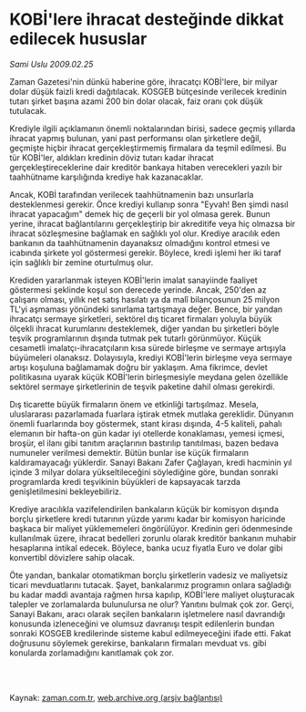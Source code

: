 # KOBİ'lere ihracat desteğinde dikkat edilecek hususlar

*Sami Uslu 2009.02.25*

<td class="columnist-detail">
<p>Zaman Gazetesi'nin dünkü haberine göre, ihracatçı KOBİ'lere, bir milyar dolar düşük faizli kredi dağıtılacak. KOSGEB bütçesinde verilecek kredinin tutarı şirket başına azami 200 bin dolar olacak, faiz oranı çok düşük tutulacak.</p>
<p>
<div id="haberMetinDiv">
<p> Krediyle ilgili açıklamanın önemli noktalarından birisi, sadece geçmiş yıllarda ihracat yapmış bulunan, yani past performansı olan şirketlere değil, geçmişte hiçbir ihracat gerçekleştirmemiş firmalara da teşmil edilmesi. Bu tür KOBİ'ler, aldıkları kredinin döviz tutarı kadar ihracat gerçekleştireceklerine dair kreditör bankaya hitaben verecekleri yazılı bir taahhütname karşılığında krediye hak kazanacaklar. 
<p> Ancak, KOBİ tarafından verilecek taahhütnamenin bazı unsurlarla desteklenmesi gerekir. Önce krediyi kullanıp sonra "Eyvah! Ben şimdi nasıl ihracat yapacağım" demek hiç de geçerli bir yol olmasa gerek. Bunun yerine, ihracat bağlantılarını gerçekleştirip bir akreditife veya hiç olmazsa bir ihracat sözleşmesine bağlamak en sağlıklı yol olur. Krediye aracılık eden bankanın da taahhütnamenin dayanaksız olmadığını kontrol etmesi ve icabında şirkete yol göstermesi gerekir. Böylece, kredi işlemi her iki taraf için sağlıklı bir zemine oturtulmuş olur. 
<p> Krediden yararlanmak isteyen KOBİ'lerin imalat sanayiinde faaliyet göstermesi şeklinde koşul son derecede yerinde. Ancak, 250'den az çalışanı olması, yıllık net satış hasılatı ya da malî bilançosunun 25 milyon TL'yi aşmaması yönündeki sınırlama tartışmaya değer. Bence, bir yandan ihracatçı sermaye şirketleri, sektörel dış ticaret firmaları yoluyla büyük ölçekli ihracat kurumlarını desteklemek, diğer yandan bu şirketleri böyle teşvik programlarının dışında tutmak pek tutarlı görünmüyor. Küçük cesametli imalatçı-ihracatçıların kısa sürede birleşme ve sermaye artışıyla büyümeleri olanaksız. Dolayısıyla, krediyi KOBİ'lerin birleşme veya sermaye artışı koşuluna bağlamamak doğru bir yaklaşım. Ama fikrimce, devlet politikasına uyarak küçük KOBİ'lerin birleşmesiyle meydana gelen özellikle sektörel sermaye şirketlerinin de teşvik paketine dahil olması gerekirdi.
<p> Dış ticarette büyük firmaların önem ve etkinliği tartışılmaz. Mesela, uluslararası pazarlamada fuarlara iştirak etmek mutlaka gereklidir. Dünyanın önemli fuarlarında boy göstermek, stant kirası dışında, 4-5 kaliteli, pahalı elemanın bir hafta-on gün kadar iyi otellerde konaklaması, yemesi içmesi, broşür, el ilanı gibi tanıtım araçlarının bastırılıp tanıtılması, bazen bedava numuneler verilmesi demektir. Bütün bunlar ise küçük firmaların kaldıramayacağı yüklerdir. Sanayi Bakanı Zafer Çağlayan, kredi hacminin yıl içinde 3 milyar dolara yükseltileceğini söylediğine göre, bundan sonraki programlarda kredi teşvikinin büyükleri de kapsayacak tarzda genişletilmesini bekleyebiliriz.
<p> Krediye aracılıkla vazifelendirilen bankaların küçük bir komisyon dışında borçlu şirketlere kredi tutarının yüzde yarımı kadar bir komisyon haricinde başkaca bir maliyet yüklememeleri öngörülüyor. Kredinin geri ödenmesinde kullanılmak üzere, ihracat bedelleri zorunlu olarak kreditör bankanın muhabir hesaplarına intikal edecek. Böylece, banka ucuz fiyatla Euro ve dolar gibi konvertibl dövizlere sahip olacak.
<p> Öte yandan, bankalar otomatikman borçlu şirketlerin vadesiz ve maliyetsiz ticari mevduatlarını tutacak. Şayet, bankalarımız programın onlara sağladığı bu kadar maddi avantaja rağmen hırsa kapılıp, KOBİ'lere maliyet oluşturacak talepler ve zorlamalarda bulunulursa ne olur? Yanıtını bulmak çok zor. Gerçi, Sanayi Bakanı, aracı olarak seçilen bankaların işletmelere nasıl davrandığı konusunda izleneceğini ve olumsuz davranışı tespit edilenlerin bundan sonraki KOSGEB kredilerinde sisteme kabul edilmeyeceğini ifade etti. Fakat doğrusunu söylemek gerekirse, bankaların firmaları mevduat vs. gibi konularda zorlamadığını kanıtlamak çok zor.</p></p></p></p></p></p></div>
</p>


<p><br>
		 </br></p></td>

Kaynak: [zaman.com.tr](http://zaman.com.tr/yazar.do?yazino=819035), [web.archive.org (arşiv bağlantısı)](http://web.archive.org/web/20120211234641/http://www.zaman.com.tr:80/yazar.do?yazino=819035)
